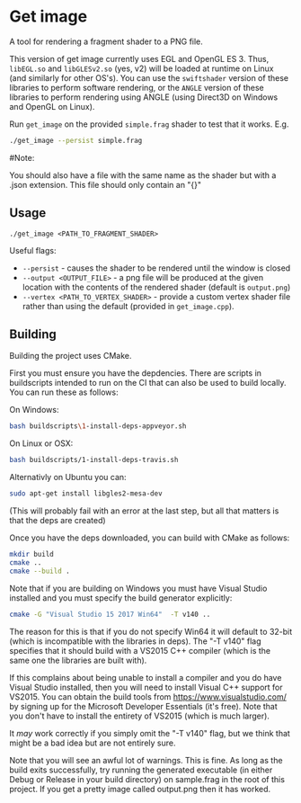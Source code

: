 # Get image

A tool for rendering a fragment shader to a PNG file.

This version of get image currently uses EGL and OpenGL ES 3.
Thus, `libEGL.so` and `libGLESv2.so` (yes, v2)
will be loaded at runtime on Linux (and similarly for other OS's).
You can use the `swiftshader` version of these libraries to
perform software rendering,
or the `ANGLE` version of these libraries to
perform rendering using ANGLE (using Direct3D on Windows and OpenGL on Linux).

Run `get_image` on the provided `simple.frag` shader to test that it works. E.g.

```bash
./get_image --persist simple.frag
```

#Note:

You should also have a file with the same name as the shader but with a .json extension.
This file should only contain an "{}"

## Usage

`./get_image <PATH_TO_FRAGMENT_SHADER>`

Useful flags:
* `--persist` - causes the shader to be rendered until the window is closed
* `--output <OUTPUT_FILE>` - a png file will be produced at the given location with the contents of the rendered shader (default is `output.png`)
* `--vertex <PATH_TO_VERTEX_SHADER>` - provide a custom vertex shader file rather than using the default (provided in `get_image.cpp`).


## Building

Building the project uses CMake.

First you must ensure you have the depdencies. There are scripts in buildscripts
intended to run on the CI that can also be used to build locally. You can run
these as follows: 

On Windows:

```bash
bash buildscripts\1-install-deps-appveyor.sh
```

On Linux or OSX:

```bash
bash buildscripts/1-install-deps-travis.sh
```

Alternativly on Ubuntu you can:
```bash
sudo apt-get install libgles2-mesa-dev
```


(This will probably fail with an error at the last step, but all that matters is that the deps are created)

Once you have the deps downloaded, you can build with CMake as follows:

```bash
mkdir build
cmake ..
cmake --build .
```

Note that if you are building on Windows you must have Visual Studio installed and you must specify the
build generator explicitly:

```bash
cmake -G "Visual Studio 15 2017 Win64"  -T v140 ..
```

The reason for this is that if you do not specify Win64 it will default to 32-bit (which is incompatible
with the libraries in deps). The "-T v140" flag specifies that it should build with a VS2015 C++ compiler
(which is the same one the libraries are built with).

If this complains about being unable to install a compiler and you do have Visual Studio installed, then
you will need to install Visual C++ support for VS2015. You can obtain the build tools from
https://www.visualstudio.com/ by signing up for the Microsoft Developer Essentials (it's free).
Note that you don't have to install the entirety of VS2015 (which is much larger).

It *may* work correctly if you simply omit the "-T v140" flag, but we think that might be a bad idea
but are not entirely sure.

Note that you will see an awful lot of warnings. This is fine. As long as the build exits successfully,
try running the generated executable (in either Debug or Release in your build directory) on sample.frag
in the root of this project. If you get a pretty image called output.png then it has worked.
